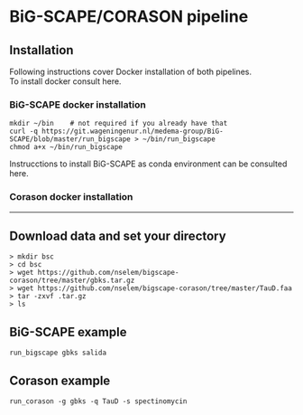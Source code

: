 # BiG-SCAPE/CORASON pipeline

## Installation
Following instructions cover Docker installation of both pipelines.    
To install docker consult here.  

### BiG-SCAPE docker installation     
`mkdir ~/bin    # not required if you already have that`  
`curl -q https://git.wageningenur.nl/medema-group/BiG-SCAPE/blob/master/run_bigscape > ~/bin/run_bigscape`  
`chmod a+x ~/bin/run_bigscape`  

Instrucctions to install BiG-SCAPE as conda environment can be consulted here.  

### Corason docker installation  
<!--
> mkdir ~/bin    # not required if you already have that  
> curl -q https://github.com/nselem/corason/blob/master/run_corason > ~/bin/run_corason  
chmod a+x ~/bin/run_corason  
-->  
----------------
## Download data and set your directory  
`> mkdir bsc`  
`> cd bsc`  
`> wget https://github.com/nselem/bigscape-corason/tree/master/gbks.tar.gz`    
`> wget https://github.com/nselem/bigscape-corason/tree/master/TauD.faa`    
`> tar -zxvf .tar.gz`    
`> ls`  

## BiG-SCAPE example  
`run_bigscape gbks salida`  

## Corason example  
`run_corason -g gbks -q TauD -s spectinomycin`  
